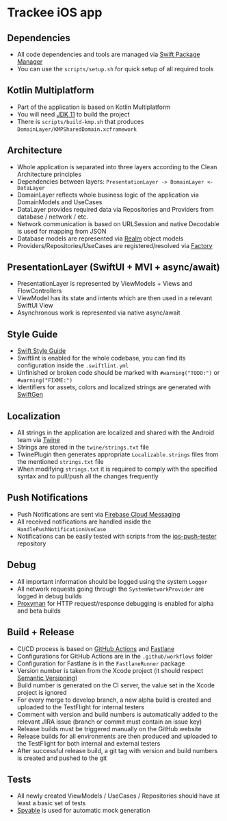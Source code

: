 # Trackee iOS app

## Dependencies
- All code dependencies and tools are managed via [Swift Package Manager](https://swift.org/package-manager/)
- You can use the `scripts/setup.sh` for quick setup of all required tools

## Kotlin Multiplatform
- Part of the application is based on Kotlin Multiplatform
- You will need [JDK 11](https://www.azul.com/downloads) to build the project
- There is `scripts/build-kmp.sh` that produces `DomainLayer/KMPSharedDomain.xcframework`

## Architecture
- Whole application is separated into three layers according to the Clean Architecture principles
- Dependencies between layers: `PresentationLayer -> DomainLayer <- DataLayer`
- DomainLayer reflects whole business logic of the application via DomainModels and UseCases
- DataLayer provides required data via Repositories and Providers from database / network / etc.
- Network communication is based on URLSession and native Decodable is used for mapping from JSON
- Database models are represented via [Realm](https://github.com/realm/realm-cocoa) object models
- Providers/Repositories/UseCases are registered/resolved via [Factory](https://github.com/hmlongco/Factory)

## PresentationLayer (SwiftUI + MVI + async/await)
- PresentationLayer is represented by ViewModels + Views and FlowControllers
- ViewModel has its state and intents which are then used in a relevant SwiftUI View
- Asynchronous work is represented via native async/await

## Style Guide
- [Swift Style Guide](https://github.com/raywenderlich/swift-style-guide)
- Swiftlint is enabled for the whole codebase, you can find its configuration inside the `.swiftlint.yml`
- Unfinished or broken code should be marked with `#warning("TODO:")` or `#warning("FIXME:")`
- Identifiers for assets, colors and localized strings are generated with [SwiftGen](https://github.com/SwiftGen/SwiftGen)

## Localization
- All strings in the application are localized and shared with the Android team via [Twine](https://github.com/scelis/twine)
- Strings are stored in the `twine/strings.txt` file
- TwinePlugin then generates appropriate `Localizable.strings` files from the mentioned `strings.txt` file
- When modifying `strings.txt` it is required to comply with the specified syntax and to pull/push all the changes frequently

## Push Notifications
- Push Notifications are sent via [Firebase Cloud Messaging](https://firebase.google.com/docs/cloud-messaging)
- All received notifications are handled inside the `HandlePushNotificationUseCase`
- Notifications can be easily tested with scripts from the [ios-push-tester](https://github.com/MateeDevs/ios-push-tester) repository

## Debug
- All important information should be logged using the system `Logger`
- All network requests going through the `SystemNetworkProvider` are logged in debug builds
- [Proxyman](https://proxyman.io) for HTTP request/response debugging is enabled for alpha and beta builds

## Build + Release
- CI/CD process is based on [GitHub Actions](https://github.com/features/actions) and [Fastlane](https://fastlane.tools/)
- Configurations for GitHub Actions are in the `.github/workflows` folder
- Configuration for Fastlane is in the `FastlaneRunner` package
- Version number is taken from the Xcode project (it should respect [Semantic Versioning](https://semver.org))
- Build number is generated on the CI server, the value set in the Xcode project is ignored
- For every merge to develop branch, a new alpha build is created and uploaded to the TestFlight for internal testers
- Comment with version and build numbers is automatically added to the relevant JIRA issue (branch or commit must contain an issue key) 
- Release builds must be triggered manually on the GitHub website
- Release builds for all environments are then produced and uploaded to the TestFlight for both internal and external testers
- After successful release build, a git tag with version and build numbers is created and pushed to the git

## Tests
- All newly created ViewModels / UseCases / Repositories should have at least a basic set of tests
- [Spyable](https://github.com/Matejkob/swift-spyable) is used for automatic mock generation
